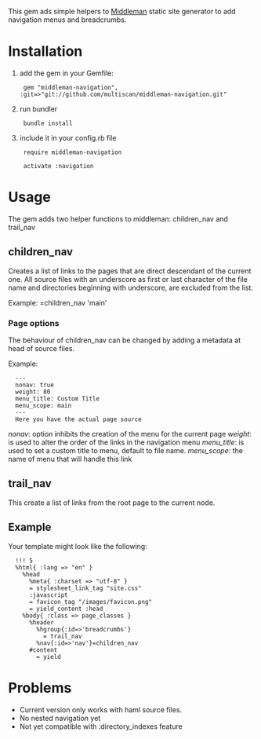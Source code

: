 This gem ads simple helpers to [Middleman](http://middlemanapp.com) static site generator 
to add navigation menus and breadcrumbs.

# Installation

1. add the gem in your Gemfile:

        gem "middleman-navigation", :git=>"git://github.com/multiscan/middleman-navigation.git"

2. run bundler

        bundle install

3. include it in your config.rb file

        require middleman-navigation

        activate :navigation

# Usage
  
The gem adds two helper functions to middleman: children_nav and trail_nav

## children_nav

Creates a list of links to the pages that are direct descendant of the current one. All source files with an underscore as first or last character of the file name and directories beginning with underscore, are excluded from the list.

Example:
    =children_nav 'main'


### Page options 
The behaviour of children_nav can be changed by adding a metadata at head of source files.

Example:

      ---
      nonav: true
      weight: 80
      menu_title: Custom Title
      menu_scope: main
      ---
      Here you have the actual page source


*nonav*: option inhibits the creation of the menu for the current page
*weight*: is used to alter the order of the links in the navigation menu
*menu_title*: is used to set a custom title to menu, default to file name.
*menu_scope*: the name of menu that will handle this link

## trail_nav

This create a list of links from the root page to the current node.

## Example ##

Your template might look like the following:

      !!! 5
      %html{ :lang => "en" }
        %head
          %meta{ :charset => "utf-8" }    
          = stylesheet_link_tag "site.css"
          :javascript
          = favicon_tag "/images/favicon.png"
          = yield_content :head
        %body{ :class => page_classes }
          %header
            %hgroup{:id=>'breadcrumbs'}
              = trail_nav
            %nav{:id=>'nav'}=children_nav
          #content
            = yield

# Problems

* Current version only works with haml source files.
* No nested navigation yet 
* Not yet compatible with :directory_indexes feature

